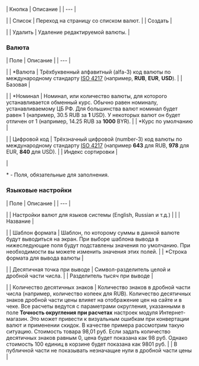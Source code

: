 | Кнопка | Описание |
| --- |

|
| Список | Переход на страницу со списком валют. |
| Создать |

|
| Удалить | Удаление редактируемой валюты. |

### Валюта

| Поле | Описание |
| --- |

|
| \*Валюта | Трёхбуквенный алфавитный (alfa-3) код валюты по международному стандарту [ISO 4217](https://www.iso.org/iso-4217-currency-codes.html) (например, **RUB**, **EUR**, **USD**). |
| Базовая |

|
| \*Номинал | Номинал, или количество валюты, для которого устанавливается обменный курс. Обычно равен номиналу, устанавливаемому ЦБ РФ. Для большинства валют номинал будет равен 1 (например, 30.5 RUB за **1** USD). У некоторых валют он будет отличен от 1 (например, 14.25 RUB за **1000** BYR). |
| \*Курс по умолчанию |

|
| Цифровой код | Трёхзначный цифровой (number-3) код валюты по международному стандарту [ISO 4217](https://www.iso.org/iso-4217-currency-codes.html) (например **643** для RUB, **978** для EUR, **840** для USD). |
| Индекс сортировки |

|

\* - Поля, обязательные для заполнения.

### Языковые настройки

| Поле | Описание |
| --- |

|
| Настройки валют для языков системы (English, Russian и т.д.) | |
| Название |

|
| Шаблон формата | Шаблон, по которому суммы в данной валюте будут выводиться на экран.   При выборе шаблона вывода в нижеследующие поля будут подставлены значения по умолчанию. При необходимости вы можете изменить значения этих полей. |
| \*Строка формата для вывода валюты |

|
| Десятичная точка при выводе | Символ-разделитель целой и дробной части числа. |
| Разделитель тысяч при выводе |

|
| Количество десятичных знаков | Количество знаков в дробной части числа (например, количество копеек для RUB). Количество десятичных знаков дробной части цены влияет на отображение цен на сайте и в чеке. Все расчеты ведутся с параметрами округления, указанными в поле **Точность округления при расчетах** настроек модуля Интернет-магазин.  Это может привести к визуальным ошибкам при конвертации валют и применении скидок. В качестве примера рассмотрим такую ситуацию. Стоимость товара 98,01 руб. Если задать количество десятичных знаков равным 0, цена будет показана как 98 руб. Однако стоимость 100 единиц в корзине будет показана как 9801 руб. |
| В публичной части не показывать незначащие нули в дробной части цены |